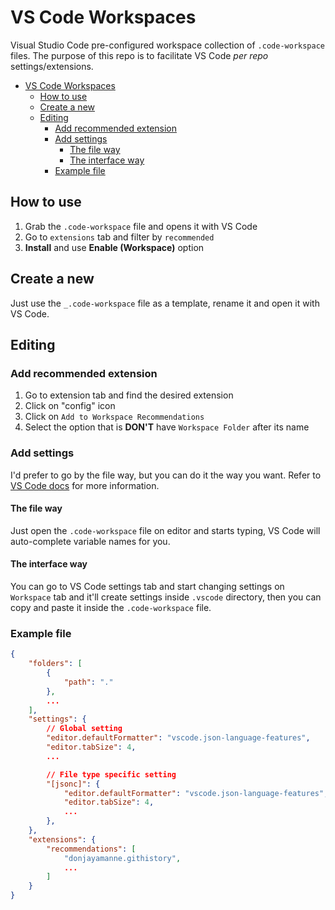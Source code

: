 # VS Code Workspaces

Visual Studio Code pre-configured workspace collection of `.code-workspace` files.
The purpose of this repo is to facilitate VS Code _per repo_ settings/extensions.

- [VS Code Workspaces](#vs-code-workspaces)
  - [How to use](#how-to-use)
  - [Create a new](#create-a-new)
  - [Editing](#editing)
    - [Add recommended extension](#add-recommended-extension)
    - [Add settings](#add-settings)
      - [The file way](#the-file-way)
      - [The interface way](#the-interface-way)
    - [Example file](#example-file)

## How to use

1. Grab the `.code-workspace` file and opens it with VS Code
2. Go to `extensions` tab and filter by `recommended`
3. **Install** and use **Enable (Workspace)** option

## Create a new

Just use the `_.code-workspace` file as a template, rename it and open it with VS Code.

## Editing

### Add recommended extension

1. Go to extension tab and find the desired extension
2. Click on "config" icon
3. Click on `Add to Workspace Recommendations`
4. Select the option that is **DON'T** have `Workspace Folder` after its name

### Add settings

I'd prefer to go by the file way, but you can do it the way you want. Refer to [VS Code docs](https://code.visualstudio.com/docs/getstarted/settings) for more information.

#### The file way

Just open the `.code-workspace` file on editor and starts typing, VS Code will auto-complete variable names for you.

#### The interface way

You can go to VS Code settings tab and start changing settings on `Workspace` tab and it'll create settings inside `.vscode` directory, then you can copy and paste it inside the `.code-workspace` file.

### Example file

```JSON
{
    "folders": [
        {
            "path": "."
        },
        ...
    ],
    "settings": {
        // Global setting
        "editor.defaultFormatter": "vscode.json-language-features",
        "editor.tabSize": 4,
        ...

        // File type specific setting
        "[jsonc]": {
            "editor.defaultFormatter": "vscode.json-language-features",
            "editor.tabSize": 4,
            ...
        },
    },
    "extensions": {
        "recommendations": [
            "donjayamanne.githistory",
            ...
        ]
    }
}
```
